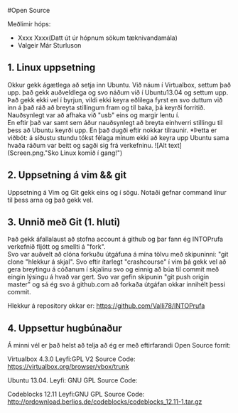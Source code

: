 #Open Source

Meðlimir hóps:
+ Xxxx Xxxx(Datt út úr hópnum sökum tæknivandamála)  
+ Valgeir Már Sturluson

## 1. Linux uppsetning
Okkur gekk ágætlega að setja inn Ubuntu.  Við náum í Virtualbox, settum það
upp. það gekk auðveldlega og svo náðum við í Ubuntu13.04 og settum upp.
Það gekk ekki vel í byrjun, vildi ekki keyra eðlilega fyrst en svo duttum 
við inn á það ráð að breyta stillingum fram og til baka, þá keyrði forritið.  
Nauðsynlegt var að afhaka við "usb" eins og margir lentu í.  
En eftir það var samt sem áður nauðsynlegt að breyta einhverri stillingu til 
þess að Ubuntu keyrði upp. En það dugði eftir nokkar tilraunir. 
*Þetta er viðbót: á síðustu stundu tókst félaga mínum ekki að keyra upp Ubuntu 
sama hvaða ráðum var beitt og sagði sig frá verkefninu.
![Alt text](Screen.png."Sko Linux komið í gang!")

## 2. Uppsetning á vim && git
Uppsetning á Vim og Git gekk eins og í sögu. Notaði gefnar command línur 
til þess arna og það gekk vel.

## 3. Unnið með Git (1. hluti)
Það gekk áfallalaust að stofna account á github og þar fann ég INTOPrufa 
verkefnið fljótt og smellti á "fork".  
Svo var auðvelt að clóna forkuðu útgáfuna á mína tölvu með skipuninni: 
"git clone "hlekkur á skjal".
Svo eftir ítarlegt "crashcourse" í vim þá gekk vel að gera breytingu á cóðanum 
í skjalinu svo og einnig að búa til commit með eingin lýsingu á hvað var gert.
	Svo var gefin skipunin "git push origin master" og sá ég svo á 
github.com að forkaða útgáfan okkar innihélt þessi commit.
 
Hlekkur á repository okkar er: https://github.com/Valli78/INTOPrufa

## 4. Uppsettur hugbúnaður

Á minni vél er það helst að telja að ég er með eftirfarandi 
Open Source forrit:

Virtualbox 4.3.0 
Leyfi:GPL V2
Source Code: 
https://virtualbox.org/browser/vbox/trunk

Ubuntu 13.04.
Leyfi: GNU GPL
Source Code:

Codeblocks 12.11
Leyfi:GNU GPL
Source Code: 
http://prdownload.berlios.de/codeblocks/codeblocks_12.11-1.tar.gz
